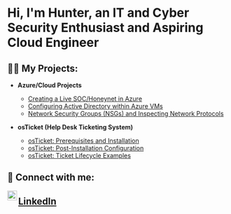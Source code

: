 <h1>Hi, I'm Hunter, an IT and Cyber Security Enthusiast and Aspiring Cloud Engineer</h1>

<h2>👨‍💻 My Projects:</h2>

- <b>Azure/Cloud Projects</b>
  - [Creating a Live SOC/Honeynet in Azure](https://github.com/coyo11/Azure-SOC)
  - [Configuring Active Directory within Azure VMs](https://github.com/coyo11/configure-ad)
  - [Network Security Groups (NSGs) and Inspecting Network Protocols](https://github.com/)
 
- <b>osTicket (Help Desk Ticketing System)</b>
  - [osTicket: Prerequisites and Installation](https://github.com/coyo11/osticket-prereqs)
  - [osTicket: Post-Installation Configuration](https://github.com/coyo11/post-install-config)
  - [osTicket: Ticket Lifecycle Examples](https://github.com/coyo11/ticket-lifecycle)




<h2> 🤳 Connect with me:</h2>


[<img align="left" alt="JoshMadakor | LinkedIn" width="22px" src="https://cdn.jsdelivr.net/npm/simple-icons@v3/icons/linkedin.svg" />][linkedin] <h2><a href="https://www.linkedin.com/in/huntercuyar">LinkedIn</a></h2>



[linkedin]: https://www.linkedin.com/in/huntercuyar/

